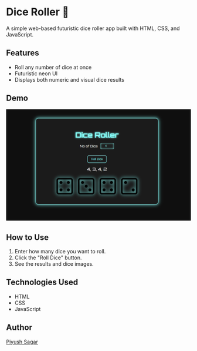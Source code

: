 # Dice Roller 🎲

A simple web-based futuristic dice roller app built with HTML, CSS, and JavaScript.

## Features

- Roll any number of dice at once
- Futuristic neon UI
- Displays both numeric and visual dice results

## Demo

![Demo Screenshot](Demo/demo.png)

## How to Use

1. Enter how many dice you want to roll.
2. Click the "Roll Dice" button.
3. See the results and dice images.

## Technologies Used

- HTML
- CSS
- JavaScript

## Author

[Piyush Sagar](https://github.com/Piyush-Sagar)
